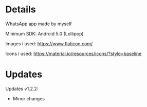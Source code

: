 # Details
WhatsApp app made by myself

Minimum SDK: Android 5.0 (Lollipop)

Images i used:
https://www.flaticon.com/

Icons i used:
https://material.io/resources/icons/?style=baseline

# Updates
Updates v1.2.2:
- Minor changes
